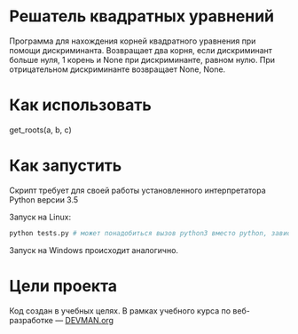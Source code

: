 # Решатель квадратных уравнений

Программа для нахождения корней квадратного уравнения при помощи дискриминанта. Возвращает два корня, если дискриминант больше нуля, 1 корень и None при дискриминанте, равном нулю. При отрицательном дискриминанте возвращает None, None. 

# Как использовать

get_roots(a, b, c)  

# Как запустить

Скрипт требует для своей работы установленного интерпретатора Python версии 3.5

Запуск на Linux:

```bash
python tests.py # может понадобиться вызов python3 вместо python, зависит от настроек операционной системы
```

Запуск на Windows происходит аналогично.

# Цели проекта

Код создан в учебных целях. В рамках учебного курса по веб-разработке ― [DEVMAN.org](https://devman.org)

